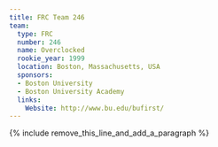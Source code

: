 ```yaml
---
title: FRC Team 246
team:
  type: FRC
  number: 246
  name: Overclocked
  rookie_year: 1999
  location: Boston, Massachusetts, USA
  sponsors:
  - Boston University
  - Boston University Academy
  links:
    Website: http://www.bu.edu/bufirst/
---
```


{% include remove_this_line_and_add_a_paragraph %}